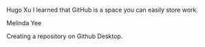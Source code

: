 Hugo Xu
I learned that GitHub is a space you can easily store work.
 
Melinda Yee

Creating a repository on Github Desktop.